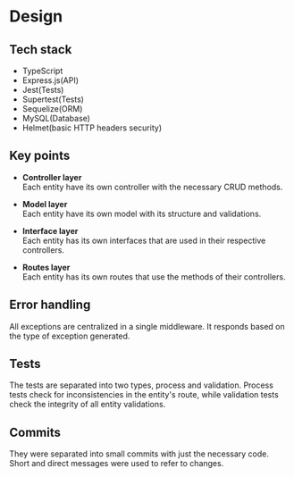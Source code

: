 # Design

## Tech stack
  * TypeScript
  * Express.js(API)
  * Jest(Tests)
  * Supertest(Tests)
  * Sequelize(ORM)
  * MySQL(Database)
  * Helmet(basic HTTP headers security)

## Key points
  * **Controller layer** <br />
    Each entity have its own controller with the necessary CRUD methods.

  * **Model layer** <br />
    Each entity have its own model with its structure and validations.

  * **Interface layer** <br />
    Each entity has its own interfaces that are used in their respective controllers.

  * **Routes layer** <br />
    Each entity has its own routes that use the methods of their controllers.
## Error handling
  All exceptions are centralized in a single middleware. It responds based on the type of exception generated.

## Tests
  The tests are separated into two types, process and validation. Process tests check for inconsistencies in the entity's route, while validation tests check the integrity of all entity validations.

## Commits
  They were separated into small commits with just the necessary code. Short and direct messages were used to refer to changes.